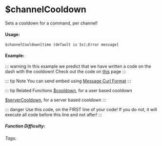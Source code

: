 # $channelCooldown
Sets a cooldown for a command, per channel!

#### Usage: 
`$channelCooldown[time (default is 5s);Error message]`

#### Example:
::: warning In this example we predict that we have written a code on the dash with the cooldown! 
Check out the code on [this](../CodeReferences/ref.channelCooldown.md) page
:::

::: tip Note
You can send embed using [Message Curl Format](../CodeReferences/ref.message_curl_format.md)
:::

::: tip Related Functions
[$cooldown](../Useful/cooldown.md), for a user based cooldown

[$serverCooldown](../Useful/serverCooldown.md), for a server based cooldown
:::

::: danger
Use this code, on the FIRST line of your code! If you do not, it will execute all code before this line and not after!
:::


##### Function Difficulty: <Badge type="tip" text="Easy" vertical="middle" /> 
###### Tags: <Badge type="tip" text="Cooldown" vertical="middle" />  <Badge type="tip" text="Channel Cooldown" vertical="middle" />  <Badge type="tip" text="Raid Limit" vertical="middle" />  <Badge type="tip" text="Raid Limited" vertical="middle" /> 

